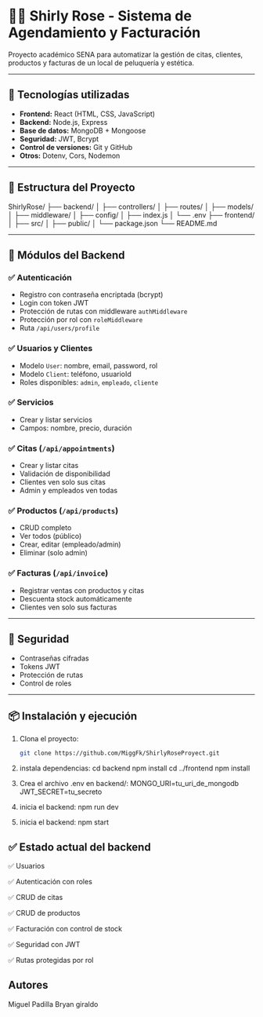 # 💇‍♀️ Shirly Rose - Sistema de Agendamiento y Facturación

Proyecto académico SENA para automatizar la gestión de citas, clientes, productos y facturas de un local de peluquería y estética.

---

## 🚀 Tecnologías utilizadas

- **Frontend:** React (HTML, CSS, JavaScript)
- **Backend:** Node.js, Express
- **Base de datos:** MongoDB + Mongoose
- **Seguridad:** JWT, Bcrypt
- **Control de versiones:** Git y GitHub
- **Otros:** Dotenv, Cors, Nodemon

---

## 📁 Estructura del Proyecto

ShirlyRose/
├── backend/
│ ├── controllers/
│ ├── routes/
│ ├── models/
│ ├── middleware/
│ ├── config/
│ ├── index.js
│ └── .env
├── frontend/
│ ├── src/
│ ├── public/
│ └── package.json
└── README.md


---

## 🧩 Módulos del Backend

### ✅ Autenticación
- Registro con contraseña encriptada (bcrypt)
- Login con token JWT
- Protección de rutas con middleware `authMiddleware`
- Protección por rol con `roleMiddleware`
- Ruta `/api/users/profile`

### ✅ Usuarios y Clientes
- Modelo `User`: nombre, email, password, rol
- Modelo `Client`: teléfono, usuarioId
- Roles disponibles: `admin`, `empleado`, `cliente`

### ✅ Servicios
- Crear y listar servicios
- Campos: nombre, precio, duración

### ✅ Citas (`/api/appointments`)
- Crear y listar citas
- Validación de disponibilidad
- Clientes ven solo sus citas
- Admin y empleados ven todas

### ✅ Productos (`/api/products`)
- CRUD completo
- Ver todos (público)
- Crear, editar (empleado/admin)
- Eliminar (solo admin)

### ✅ Facturas (`/api/invoice`)
- Registrar ventas con productos y citas
- Descuenta stock automáticamente
- Clientes ven solo sus facturas

---

## 🔐 Seguridad

- Contraseñas cifradas
- Tokens JWT
- Protección de rutas
- Control de roles

---

## 📦 Instalación y ejecución

1. Clona el proyecto:
   ```bash
   git clone https://github.com/MiggFk/ShirlyRoseProyect.git

2. instala dependencias: 
   cd backend
   npm install
   cd ../frontend
   npm install

3. Crea el archivo .env en backend/:
   MONGO_URI=tu_uri_de_mongodb
   JWT_SECRET=tu_secreto

4. inicia el backend: 
   npm run dev

5. inicia el backend: 
   npm start

 ## ✅ Estado actual del backend
 ✅ Usuarios

 ✅ Autenticación con roles

 ✅ CRUD de citas

 ✅ CRUD de productos

 ✅ Facturación con control de stock

 ✅ Seguridad con JWT

 ✅ Rutas protegidas por rol

 ## Autores
 Miguel Padilla
 Bryan giraldo



